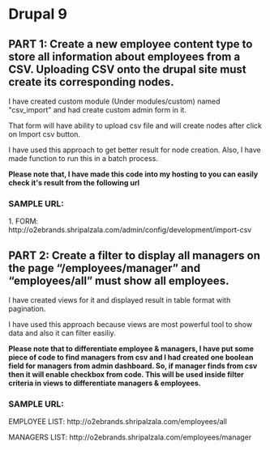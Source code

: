 <h1>Drupal 9</h1>

<h2>PART 1: Create a new employee content type to store all information about employees from a CSV. Uploading CSV onto the drupal site must create its corresponding nodes.</h2>

<p>I have created custom module (Under modules/custom) named "csv_import" and had create custom admin form in it.</p>
<p>That form will have ability to upload csv file and will create nodes after click on Import csv button.</p>

<p>I have used this approach to get better result for node creation. Also, I have made function to run this in a batch process.</p>

<p><b>Please note that, I have made this code into my hosting to you can easily check it's result from the following url</b></p>

<h3>SAMPLE URL:</h3>
<p>1. FORM: http://o2ebrands.shripalzala.com/admin/config/development/import-csv </p>


<h2>PART 2: Create a filter to display all managers on the page “/employees/manager” and “employees/all” must show all employees.</h2>

<p>I have created views for it and displayed result in table format with pagination.</p>
<p>I have used this approach because views are most powerful tool to show data and also it can filter easiliy.</p>

<p><b>Please note that to differentiate employee & managers, I have put some piece of code to find managers from csv and I had created one boolean field for managers from admin dashboard. So, if manager finds from csv then it will enable checkbox from code. This will be used inside filter criteria in views to differentiate managers & employees.</b></p>

<h3>SAMPLE URL:</h3>
<p> EMPLOYEE LIST: http://o2ebrands.shripalzala.com/employees/all </p>
<p> MANAGERS LIST: http://o2ebrands.shripalzala.com/employees/manager </p>
